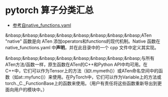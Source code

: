 # pytorch 算子分类汇总
- [参考自native_functions.yaml](https://github.com/pytorch/pytorch/tree/v2.5.0/aten/src/ATen/native/README.md)

&nbasp;&nbasp;&nbasp;&nbasp;&nbasp;&nbasp;&nbasp;&nbasp;ATen "native" 函数是向 ATen 添加operators和functions的现代机制。Native 函数在 native_functions.yaml 中**声明**，并在此目录中的一个 cpp 文件中定义其实现。<br>

&nbasp;&nbasp;&nbasp;&nbasp;&nbasp;&nbasp;&nbasp;&nbasp;与所有ATen方法/函数一样，原生函数在ATen的C++和Python API中均可用。在C++中，它们可以作为Tensor上的方法（如t.mymeth()）或ATen命名空间中的函数（如at::myfunc()）来使用。在PyTorch中，它们可以作为Variable上的方法或torch._C._FunctionBase上的函数来使用。（用户有责任将这些函数重新导出到更面向用户的模块中。）<br>
